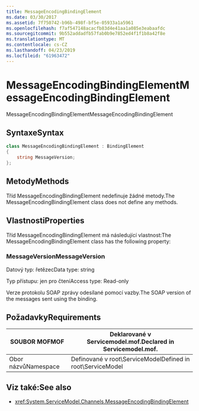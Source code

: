 ```yaml
---
title: MessageEncodingBindingElement
ms.date: 03/30/2017
ms.assetid: 7f750742-b96b-498f-bf5e-05933a1a5961
ms.openlocfilehash: f7af547148acacfb83d4e41aa1a085e3eabaafdc
ms.sourcegitcommit: 9b552addadfb57fab0b9e7852ed4f1f1b8a42f8e
ms.translationtype: MT
ms.contentlocale: cs-CZ
ms.lasthandoff: 04/23/2019
ms.locfileid: "61963472"
---
```

# <a name="messageencodingbindingelement"></a><span data-ttu-id="6104d-102">MessageEncodingBindingElement</span><span class="sxs-lookup"><span data-stu-id="6104d-102">MessageEncodingBindingElement</span></span>

<span data-ttu-id="6104d-103">MessageEncodingBindingElement</span><span class="sxs-lookup"><span data-stu-id="6104d-103">MessageEncodingBindingElement</span></span>

## <a name="syntax"></a><span data-ttu-id="6104d-104">Syntaxe</span><span class="sxs-lookup"><span data-stu-id="6104d-104">Syntax</span></span>

```csharp
class MessageEncodingBindingElement : BindingElement
{
    string MessageVersion;
};
```

## <a name="methods"></a><span data-ttu-id="6104d-105">Metody</span><span class="sxs-lookup"><span data-stu-id="6104d-105">Methods</span></span>

<span data-ttu-id="6104d-106">Tříd MessageEncodingBindingElement nedefinuje žádné metody.</span><span class="sxs-lookup"><span data-stu-id="6104d-106">The MessageEncodingBindingElement class does not define any methods.</span></span>

## <a name="properties"></a><span data-ttu-id="6104d-107">Vlastnosti</span><span class="sxs-lookup"><span data-stu-id="6104d-107">Properties</span></span>

<span data-ttu-id="6104d-108">Tříd MessageEncodingBindingElement má následující vlastnost:</span><span class="sxs-lookup"><span data-stu-id="6104d-108">The MessageEncodingBindingElement class has the following property:</span></span>

### <a name="messageversion"></a><span data-ttu-id="6104d-109">MessageVersion</span><span class="sxs-lookup"><span data-stu-id="6104d-109">MessageVersion</span></span>

<span data-ttu-id="6104d-110">Datový typ: řetězec</span><span class="sxs-lookup"><span data-stu-id="6104d-110">Data type: string</span></span>

<span data-ttu-id="6104d-111">Typ přístupu: jen pro čtení</span><span class="sxs-lookup"><span data-stu-id="6104d-111">Access type: Read-only</span></span>

<span data-ttu-id="6104d-112">Verze protokolu SOAP zprávy odesílané pomocí vazby.</span><span class="sxs-lookup"><span data-stu-id="6104d-112">The SOAP version of the messages sent using the binding.</span></span>

## <a name="requirements"></a><span data-ttu-id="6104d-113">Požadavky</span><span class="sxs-lookup"><span data-stu-id="6104d-113">Requirements</span></span>

|<span data-ttu-id="6104d-114">SOUBOR MOF</span><span class="sxs-lookup"><span data-stu-id="6104d-114">MOF</span></span>|<span data-ttu-id="6104d-115">Deklarované v Servicemodel.mof.</span><span class="sxs-lookup"><span data-stu-id="6104d-115">Declared in Servicemodel.mof.</span></span>|
|---------|-----------------------------------|
|<span data-ttu-id="6104d-116">Obor názvů</span><span class="sxs-lookup"><span data-stu-id="6104d-116">Namespace</span></span>|<span data-ttu-id="6104d-117">Definované v root\ServiceModel</span><span class="sxs-lookup"><span data-stu-id="6104d-117">Defined in root\ServiceModel</span></span>|

## <a name="see-also"></a><span data-ttu-id="6104d-118">Viz také:</span><span class="sxs-lookup"><span data-stu-id="6104d-118">See also</span></span>

- <xref:System.ServiceModel.Channels.MessageEncodingBindingElement>
